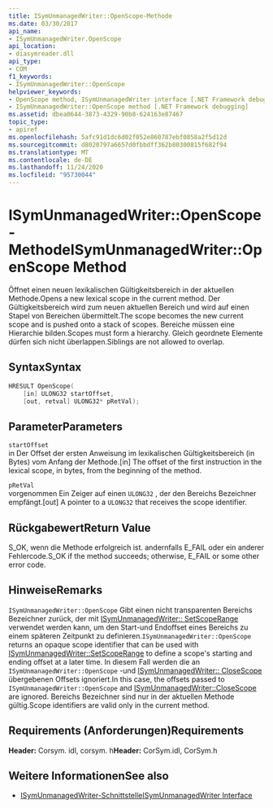 ```yaml
---
title: ISymUnmanagedWriter::OpenScope-Methode
ms.date: 03/30/2017
api_name:
- ISymUnmanagedWriter.OpenScope
api_location:
- diasymreader.dll
api_type:
- COM
f1_keywords:
- ISymUnmanagedWriter::OpenScope
helpviewer_keywords:
- OpenScope method, ISymUnmanagedWriter interface [.NET Framework debugging]
- ISymUnmanagedWriter::OpenScope method [.NET Framework debugging]
ms.assetid: dbea0644-3873-4329-90b8-624163e87467
topic_type:
- apiref
ms.openlocfilehash: 5afc91d1dc6d02f052e860787ebf0858a2f5d12d
ms.sourcegitcommit: d8020797a6657d0fbbdff362b80300815f682f94
ms.translationtype: MT
ms.contentlocale: de-DE
ms.lasthandoff: 11/24/2020
ms.locfileid: "95730044"
---
```

# <a name="isymunmanagedwriteropenscope-method"></a><span data-ttu-id="7a38b-102">ISymUnmanagedWriter::OpenScope-Methode</span><span class="sxs-lookup"><span data-stu-id="7a38b-102">ISymUnmanagedWriter::OpenScope Method</span></span>

<span data-ttu-id="7a38b-103">Öffnet einen neuen lexikalischen Gültigkeitsbereich in der aktuellen Methode.</span><span class="sxs-lookup"><span data-stu-id="7a38b-103">Opens a new lexical scope in the current method.</span></span> <span data-ttu-id="7a38b-104">Der Gültigkeitsbereich wird zum neuen aktuellen Bereich und wird auf einen Stapel von Bereichen übermittelt.</span><span class="sxs-lookup"><span data-stu-id="7a38b-104">The scope becomes the new current scope and is pushed onto a stack of scopes.</span></span> <span data-ttu-id="7a38b-105">Bereiche müssen eine Hierarchie bilden.</span><span class="sxs-lookup"><span data-stu-id="7a38b-105">Scopes must form a hierarchy.</span></span> <span data-ttu-id="7a38b-106">Gleich geordnete Elemente dürfen sich nicht überlappen.</span><span class="sxs-lookup"><span data-stu-id="7a38b-106">Siblings are not allowed to overlap.</span></span>  
  
## <a name="syntax"></a><span data-ttu-id="7a38b-107">Syntax</span><span class="sxs-lookup"><span data-stu-id="7a38b-107">Syntax</span></span>  
  
```cpp  
HRESULT OpenScope(  
    [in] ULONG32 startOffset,  
    [out, retval] ULONG32* pRetVal);  
```  
  
## <a name="parameters"></a><span data-ttu-id="7a38b-108">Parameter</span><span class="sxs-lookup"><span data-stu-id="7a38b-108">Parameters</span></span>  

 `startOffset`  
 <span data-ttu-id="7a38b-109">in Der Offset der ersten Anweisung im lexikalischen Gültigkeitsbereich (in Bytes) vom Anfang der Methode.</span><span class="sxs-lookup"><span data-stu-id="7a38b-109">[in] The offset of the first instruction in the lexical scope, in bytes, from the beginning of the method.</span></span>  
  
 `pRetVal`  
 <span data-ttu-id="7a38b-110">vorgenommen Ein Zeiger auf einen `ULONG32` , der den Bereichs Bezeichner empfängt.</span><span class="sxs-lookup"><span data-stu-id="7a38b-110">[out] A pointer to a `ULONG32` that receives the scope identifier.</span></span>  
  
## <a name="return-value"></a><span data-ttu-id="7a38b-111">Rückgabewert</span><span class="sxs-lookup"><span data-stu-id="7a38b-111">Return Value</span></span>  

 <span data-ttu-id="7a38b-112">S_OK, wenn die Methode erfolgreich ist. andernfalls E_FAIL oder ein anderer Fehlercode.</span><span class="sxs-lookup"><span data-stu-id="7a38b-112">S_OK if the method succeeds; otherwise, E_FAIL or some other error code.</span></span>  
  
## <a name="remarks"></a><span data-ttu-id="7a38b-113">Hinweise</span><span class="sxs-lookup"><span data-stu-id="7a38b-113">Remarks</span></span>  

 <span data-ttu-id="7a38b-114">`ISymUnmanagedWriter::OpenScope` Gibt einen nicht transparenten Bereichs Bezeichner zurück, der mit [ISymUnmanagedWriter:: SetScopeRange](isymunmanagedwriter-setscoperange-method.md) verwendet werden kann, um den Start-und Endoffset eines Bereichs zu einem späteren Zeitpunkt zu definieren.</span><span class="sxs-lookup"><span data-stu-id="7a38b-114">`ISymUnmanagedWriter::OpenScope` returns an opaque scope identifier that can be used with [ISymUnmanagedWriter::SetScopeRange](isymunmanagedwriter-setscoperange-method.md) to define a scope's starting and ending offset at a later time.</span></span> <span data-ttu-id="7a38b-115">In diesem Fall werden die an `ISymUnmanagedWriter::OpenScope` -und [ISymUnmanagedWriter:: CloseScope](isymunmanagedwriter-closescope-method.md) übergebenen Offsets ignoriert.</span><span class="sxs-lookup"><span data-stu-id="7a38b-115">In this case, the offsets passed to `ISymUnmanagedWriter::OpenScope` and [ISymUnmanagedWriter::CloseScope](isymunmanagedwriter-closescope-method.md) are ignored.</span></span> <span data-ttu-id="7a38b-116">Bereichs Bezeichner sind nur in der aktuellen Methode gültig.</span><span class="sxs-lookup"><span data-stu-id="7a38b-116">Scope identifiers are valid only in the current method.</span></span>  
  
## <a name="requirements"></a><span data-ttu-id="7a38b-117">Requirements (Anforderungen)</span><span class="sxs-lookup"><span data-stu-id="7a38b-117">Requirements</span></span>  

 <span data-ttu-id="7a38b-118">**Header:** Corsym. idl, corsym. h</span><span class="sxs-lookup"><span data-stu-id="7a38b-118">**Header:** CorSym.idl, CorSym.h</span></span>  
  
## <a name="see-also"></a><span data-ttu-id="7a38b-119">Weitere Informationen</span><span class="sxs-lookup"><span data-stu-id="7a38b-119">See also</span></span>

- [<span data-ttu-id="7a38b-120">ISymUnmanagedWriter-Schnittstelle</span><span class="sxs-lookup"><span data-stu-id="7a38b-120">ISymUnmanagedWriter Interface</span></span>](isymunmanagedwriter-interface.md)
